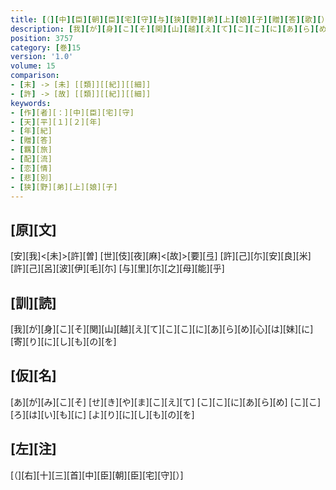 ```yaml
---
title: [（][中][臣][朝][臣][宅][守][与][狭][野][弟][上][娘][子][贈][答][歌][）]
description: [我][が][身][こ][そ][関][山][越][え][て][こ][こ][に][あ][ら][め][心][は][妹][に][寄][り][に][し][も][の][を]
position: 3757
category: [巻]15
version: '1.0'
volume: 15
comparison:
- [末] -> [未] [[類]][[紀]][[細]]
- [許] -> [故] [[類]][[紀]][[細]]
keywords:
- [作][者][：][中][臣][宅][守]
- [天][平][１][２][年]
- [年][紀]
- [贈][答]
- [羈][旅]
- [配][流]
- [恋][情]
- [悲][別]
- [狭][野][弟][上][娘][子]
---
```


## [原][文]

[安][我]<[未]>[許][曽] [世][伎][夜][麻]<[故]>[要][弖] [許][己][尓][安][良][米] [許][己][呂][波][伊][毛][尓] [与][里][尓][之][母][能][乎]

## [訓][読]

[我][が][身][こ][そ][関][山][越][え][て][こ][こ][に][あ][ら][め][心][は][妹][に][寄][り][に][し][も][の][を]

## [仮][名]

[あ][が][み][こ][そ] [せ][き][や][ま][こ][え][て] [こ][こ][に][あ][ら][め] [こ][こ][ろ][は][い][も][に] [よ][り][に][し][も][の][を]

## [左][注]

[（][右][十][三][首][中][臣][朝][臣][宅][守][）]
